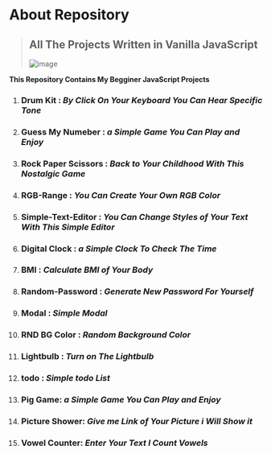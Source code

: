 # About Repository

> ## All The Projects Written in Vanilla JavaScript
>
> ![image](https://github.com/user-attachments/assets/73335949-0564-409e-9262-5d2d53c39c7e)

**This Repository Contains My Begginer JavaScript Projects**

1. ### Drum Kit : _By Click On Your Keyboard You Can Hear Specific Tone_
2. ### Guess My Numeber : _a Simple Game You Can Play and Enjoy_
3. ### Rock Paper Scissors : _Back to Your Childhood With This Nostalgic Game_
4. ### RGB-Range : _You Can Create Your Own RGB Color_
5. ### Simple-Text-Editor : _You Can Change Styles of Your Text With This Simple Editor_
6. ### Digital Clock : _a Simple Clock To Check The Time_
7. ### BMI : _Calculate BMI of Your Body_
8. ### Random-Password : _Generate New Password For Yourself_
9. ### Modal : _Simple Modal_
10. ### RND BG Color : _Random Background Color_
11.  ### Lightbulb : _Turn on The Lightbulb_
12. ### todo : _Simple todo List_
13. ### Pig Game: _a Simple Game You Can Play and Enjoy_
14. ### Picture Shower: _Give me Link of Your Picture i Will Show it_
15. ### Vowel Counter: _Enter Your Text I Count Vowels_

